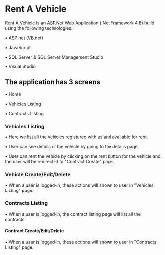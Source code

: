 # Rent A Vehicle

Rent A Vehicle is an ASP.Net Web Application (.Net Framework 4.8) build using the following technologies:

• ASP.net (VB.net) 

• JavaScript 

• SQL Server & SQL Server Management Studio 

• Visual Studio


## The application has 3 screens

• Home

• Vehicles Listing

• Contracts Listing

### Vehicles Listing

• Here we list all the vehicles registered with us and available for rent.

• User can see details of the vehicle by going to the details page.

• User can rent the vehicle by clicking on the rent button for the vehicle and the user will be redirected to "Contract Create" page.

### Vehicle Create/Edit/Delete

• When a user is logged-in, these actions will shown to user in "Vehicles Listing" page.

### Contracts Listing

• When a user is logged-in, the contract listing page will list all the contracts.

#### Contract Create/Edit/Delete

• When a user is logged-in, these actions will shown to user in "Contracts Listing" page.
